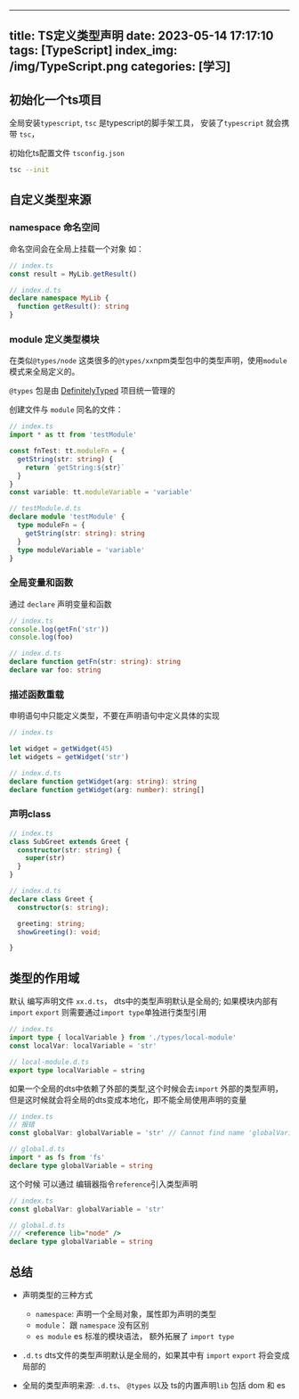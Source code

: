 
---

title: TS定义类型声明
date: 2023-05-14 17:17:10
tags: [TypeScript]
index_img: /img/TypeScript.png
categories: [学习]
---

## 初始化一个ts项目

全局安装`typescript`, `tsc` 是typescript的脚手架工具， 安装了`typescript` 就会携带 `tsc`，

初始化ts配置文件 `tsconfig.json`

```bash
tsc --init
```

## 自定义类型来源

### namespace 命名空间

命名空间会在全局上挂载一个对象
如：

```ts
// index.ts
const result = MyLib.getResult()

// index.d.ts
declare namespace MyLib {
  function getResult(): string
}
```

### module 定义类型模块

在类似`@types/node` 这类很多的`@types/xx`npm类型包中的类型声明，使用`module`模式来全局定义的。

`@types` 包是由 [DefinitelyTyped](https://github.com/DefinitelyTyped/DefinitelyTyped) 项目统一管理的

创建文件与 `module` 同名的文件：

```ts
// index.ts
import * as tt from 'testModule'

const fnTest: tt.moduleFn = {
  getString(str: string) {
    return `getString:${str}`
  }
}
const variable: tt.moduleVariable = 'variable'

// testModule.d.ts
declare module 'testModule' {
  type moduleFn = {
    getString(str: string): string
  }
  type moduleVariable = 'variable'
}
```

### 全局变量和函数

通过 `declare` 声明变量和函数

```ts
// index.ts
console.log(getFn('str'))
console.log(foo)

// index.d.ts
declare function getFn(str: string): string
declare var foo: string
```

### 描述函数重载

申明语句中只能定义类型，不要在声明语句中定义具体的实现

```ts
// index.ts

let widget = getWidget(45)
let widgets = getWidget('str')

// index.d.ts
declare function getWidget(arg: string): string
declare function getWidget(arg: number): string[]

```

### 声明class

```ts
// index.ts
class SubGreet extends Greet {
  constructor(str: string) {
    super(str)
  }
}

// index.d.ts
declare class Greet {
  constructor(s: string);

  greeting: string;
  showGreeting(): void;

}
```

## 类型的作用域

默认 编写声明文件 `xx.d.ts`， dts中的类型声明默认是全局的;
如果模块内部有`import` `export`  则需要通过`import type`单独进行类型引用

```ts
// index.ts
import type { localVariable } from './types/local-module'
const localVar: localVariable = 'str'

// local-module.d.ts
export type localVariable = string
```

如果一个全局的dts中依赖了外部的类型,这个时候会去`import` 外部的类型声明，但是这时候就会将全局的dts变成本地化，即不能全局使用声明的变量

```ts
// index.ts
// 报错
const globalVar: globalVariable = 'str' // Cannot find name 'globalVariable'

// global.d.ts
import * as fs from 'fs'
declare type globalVariable = string
```

这个时候 可以通过 编辑器指令`reference`引入类型声明

```ts
// index.ts
const globalVar: globalVariable = 'str'

// global.d.ts
/// <reference lib="node" />
declare type globalVariable = string
```

## 总结

- 声明类型的三种方式
  - `namespace`: 声明一个全局对象，属性即为声明的类型
  - `module`： 跟 `namespace` 没有区别
  - `es module` es 标准的模块语法， 额外拓展了 `import type`

- `.d.ts` dts文件的类型声明默认是全局的，如果其中有 `import` `export` 将会变成局部的
- 全局的类型声明来源: `.d.ts`、 `@types` 以及 ts的内置声明`lib` 包括 dom 和 es
